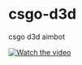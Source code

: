 # csgo-d3d
csgo d3d aimbot

[![Watch the video](https://img.youtube.com/vi/327_2Uj8rPk/maxresdefault.jpg)](https://www.youtube.com/watch?v=327_2Uj8rPk)
